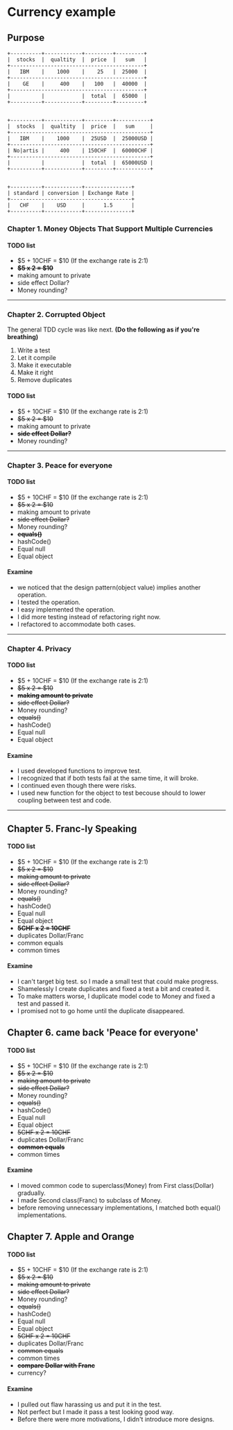 # Currency example

## Purpose

```cassandraql  
+----------+------------+---------+---------+
|  stocks  |  qualtity  |  price  |   sum   |
+-------------------------------------------+
|   IBM    |    1000    |    25   |  25000  |
+-------------------------------------------+
|    GE    |     400    |   100   |  40000  |
+-------------------------------------------+
|          |            |  total  |  65000  |
+----------+------------+---------+---------+


+----------+------------+---------+-----------+
|  stocks  |  qualtity  |  price  |   sum     |
+---------------------------------------------+
|   IBM    |    1000    |  25USD  |  25000USD |
+---------------------------------------------+
| No|artis |     400    | 150CHF  |  60000CHF |
+---------------------------------------------+
|          |            |  total  |  65000USD |
+----------+------------+---------+-----------+


+----------+------------+---------------+
| standard | conversion | Exchange Rate |
+---------------------------------------+
|   CHF    |    USD     |      1.5      |
+----------+------------+---------------+
```

### Chapter 1. Money Objects That Support Multiple Currencies

#### TODO list

- $5  + 10CHF = $10 (If the exchange rate is 2:1)
- ~~__$5 x 2 = $10__~~
- making amount to private
- side effect Dollar?
- Money rounding?

---

### Chapter 2. Corrupted Object

The general TDD cycle was like next. __(Do the following as if you're breathing)__
1. Write a test
2. Let it compile
3. Make it executable
4. Make it right
5. Remove duplicates

#### TODO list

- $5  + 10CHF = $10 (If the exchange rate is 2:1)
- ~~$5 x 2 = $10~~
- making amount to private
- ~~__side effect Dollar?__~~
- Money rounding?

---

### Chapter 3. Peace for everyone

#### TODO list

- $5  + 10CHF = $10 (If the exchange rate is 2:1)
- ~~$5 x 2 = $10~~
- making amount to private
- ~~side effect Dollar?~~
- Money rounding?
- ~~__equals()__~~
- hashCode()
- Equal null
- Equal object

#### Examine

- we noticed that the design pattern(object value) implies another operation.
- I tested the operation.
- I easy implemented the operation.
- I did more testing instead of refactoring right now.
- I refactored to accommodate both cases.

---

### Chapter 4. Privacy

#### TODO list

- $5  + 10CHF = $10 (If the exchange rate is 2:1)
- ~~$5 x 2 = $10~~
- ~~__making amount to private__~~
- ~~side effect Dollar?~~
- Money rounding?
- ~~equals()~~
- hashCode()
- Equal null
- Equal object

#### Examine

- I used developed functions to improve test.
- I recognized that if both tests fail at the same time, it will broke.
- I continued even though there were risks.
- I used new function for the object to test becouse should to lower coupling between test and code.

---

## Chapter 5. Franc-ly Speaking

#### TODO list

- $5  + 10CHF = $10 (If the exchange rate is 2:1)
- ~~$5 x 2 = $10~~
- ~~making amount to private~~
- ~~side effect Dollar?~~
- Money rounding?
- ~~equals()~~
- hashCode()
- Equal null
- Equal object
- ~~__5CHF x 2 = 10CHF__~~
- duplicates Dollar/Franc
- common equals
- common times

#### Examine

- I can't target big test. so I made a small test that could make progress.
- Shamelessly I create duplicates and fixed a test a bit and created it.
- To make matters worse, I duplicate model code to Money and fixed a test and passed it.
- I promised not to go home until the duplicate disappeared.


## Chapter 6. came back 'Peace for everyone'

#### TODO list

- $5  + 10CHF = $10 (If the exchange rate is 2:1)
- ~~$5 x 2 = $10~~
- ~~making amount to private~~
- ~~side effect Dollar?~~
- Money rounding?
- ~~equals()~~
- hashCode()
- Equal null
- Equal object
- ~~5CHF x 2 = 10CHF~~
- duplicates Dollar/Franc
- ~~__common equals__~~
- common times

#### Examine

- I moved common code to superclass(Money) from First class(Dollar) gradually.
- I made Second class(Franc) to subclass of Money.
- before removing unnecessary implementations, I matched both equal() implementations.


## Chapter 7. Apple and Orange

#### TODO list

- $5  + 10CHF = $10 (If the exchange rate is 2:1)
- ~~$5 x 2 = $10~~
- ~~making amount to private~~
- ~~side effect Dollar?~~
- Money rounding?
- ~~equals()~~
- hashCode()
- Equal null
- Equal object
- ~~5CHF x 2 = 10CHF~~
- duplicates Dollar/Franc
- ~~common equals~~
- common times
- ~~__compare Dollar with Franc__~~
- currency?

#### Examine

- I pulled out flaw harassing us and put it in the test.
- Not perfect but I made it pass a test looking good way.
- Before there were more motivations, I didn't introduce more designs.

















